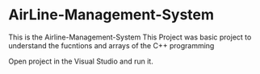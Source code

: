 # AirLine-Management-System
This is the Airline-Management-System
This Project was basic project to understand the fucntions and arrays of the C++ programming

Open project in the Visual Studio and run it.

